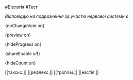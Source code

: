 #Біологія #Тест

*Відповіддю на подразнення за участю нервової системи є*

{noChangeVote on}

{preview on}

{hideProgress on}

{shareEnable off}

{hideCount on}

[[таксис.]]
[[рефлекс.]]
[[тропізм.]]
[[настія.]]
